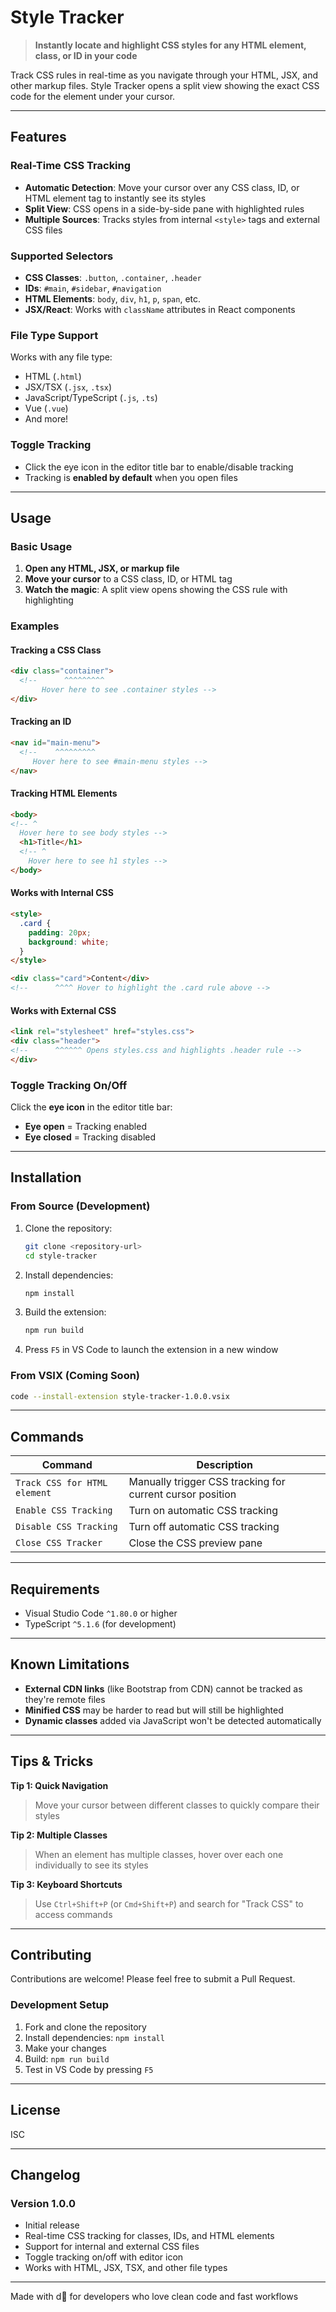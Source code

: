 # Style Tracker

> **Instantly locate and highlight CSS styles for any HTML element, class, or ID in your code**

Track CSS rules in real-time as you navigate through your HTML, JSX, and other markup files. Style Tracker opens a split view showing the exact CSS code for the element under your cursor.

---

## Features

### Real-Time CSS Tracking
- **Automatic Detection**: Move your cursor over any CSS class, ID, or HTML element tag to instantly see its styles
- **Split View**: CSS opens in a side-by-side pane with highlighted rules
- **Multiple Sources**: Tracks styles from internal `<style>` tags and external CSS files

### Supported Selectors
- **CSS Classes**: `.button`, `.container`, `.header`
- **IDs**: `#main`, `#sidebar`, `#navigation`
- **HTML Elements**: `body`, `div`, `h1`, `p`, `span`, etc.
- **JSX/React**: Works with `className` attributes in React components

### File Type Support
Works with any file type:
- HTML (`.html`)
- JSX/TSX (`.jsx`, `.tsx`)
- JavaScript/TypeScript (`.js`, `.ts`)
- Vue (`.vue`)
- And more!

### Toggle Tracking
- Click the eye icon in the editor title bar to enable/disable tracking
- Tracking is **enabled by default** when you open files

---

## Usage

### Basic Usage

1. **Open any HTML, JSX, or markup file**
2. **Move your cursor** to a CSS class, ID, or HTML tag
3. **Watch the magic**: A split view opens showing the CSS rule with highlighting

### Examples

#### Tracking a CSS Class
```html
<div class="container">
  <!--      ^^^^^^^^^
       Hover here to see .container styles -->
</div>
```

#### Tracking an ID
```html
<nav id="main-menu">
  <!--    ^^^^^^^^^
     Hover here to see #main-menu styles -->
</nav>
```

#### Tracking HTML Elements
```html
<body>
<!-- ^
  Hover here to see body styles -->
  <h1>Title</h1>
  <!-- ^
    Hover here to see h1 styles -->
</body>
```

#### Works with Internal CSS
```html
<style>
  .card {
    padding: 20px;
    background: white;
  }
</style>

<div class="card">Content</div>
<!--      ^^^^ Hover to highlight the .card rule above -->
```

#### Works with External CSS
```html
<link rel="stylesheet" href="styles.css">
<div class="header">
<!--      ^^^^^^ Opens styles.css and highlights .header rule -->
</div>
```

### Toggle Tracking On/Off

Click the **eye icon** in the editor title bar:
- **Eye open** = Tracking enabled
- **Eye closed** = Tracking disabled

---

## Installation

### From Source (Development)

1. Clone the repository:
   ```bash
   git clone <repository-url>
   cd style-tracker
   ```

2. Install dependencies:
   ```bash
   npm install
   ```

3. Build the extension:
   ```bash
   npm run build
   ```

4. Press `F5` in VS Code to launch the extension in a new window

### From VSIX (Coming Soon)
```bash
code --install-extension style-tracker-1.0.0.vsix
```

---

## Commands

| Command | Description |
|---------|-------------|
| `Track CSS for HTML element` | Manually trigger CSS tracking for current cursor position |
| `Enable CSS Tracking` | Turn on automatic CSS tracking |
| `Disable CSS Tracking` | Turn off automatic CSS tracking |
| `Close CSS Tracker` | Close the CSS preview pane |

---

## Requirements

- Visual Studio Code `^1.80.0` or higher
- TypeScript `^5.1.6` (for development)

---

## Known Limitations

- **External CDN links** (like Bootstrap from CDN) cannot be tracked as they're remote files
- **Minified CSS** may be harder to read but will still be highlighted
- **Dynamic classes** added via JavaScript won't be detected automatically

---

## Tips & Tricks

**Tip 1: Quick Navigation**
> Move your cursor between different classes to quickly compare their styles

**Tip 2: Multiple Classes**
> When an element has multiple classes, hover over each one individually to see its styles

**Tip 3: Keyboard Shortcuts**
> Use `Ctrl+Shift+P` (or `Cmd+Shift+P`) and search for "Track CSS" to access commands

---

## Contributing

Contributions are welcome! Please feel free to submit a Pull Request.

### Development Setup

1. Fork and clone the repository
2. Install dependencies: `npm install`
3. Make your changes
4. Build: `npm run build`
5. Test in VS Code by pressing `F5`

---

## License

ISC

---

## Changelog

### Version 1.0.0
- Initial release
- Real-time CSS tracking for classes, IDs, and HTML elements
- Support for internal and external CSS files
- Toggle tracking on/off with editor icon
- Works with HTML, JSX, TSX, and other file types

---

Made with d for developers who love clean code and fast workflows
